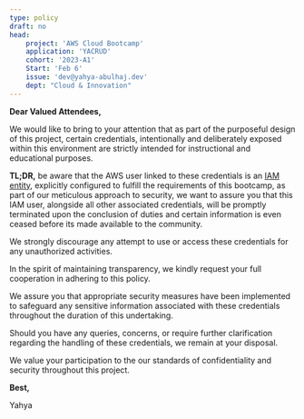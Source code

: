 ```yaml
---
type: policy
draft: no
head:
    project: 'AWS Cloud Bootcamp'
    application: 'YACRUD'
    cohort: '2023-A1'
    Start: 'Feb 6' 
    issue: 'dev@yahya-abulhaj.dev'
    dept: "Cloud & Innovation"
---
```


<div class="alert alert-danger" role="alert">
    <div class="row vertical-align">
        <div class="col-xs-1 text-center">
            <i class="fa fa-exclamation-triangle fa-2x"></i>
        </div>
        <div class="col-xs-11">
                <strong>Dear Valued Attendees,</strong>                   
        </div>   
    </div> 
</div>


We would like to bring to your attention that as part of the purposeful design of this project, certain credentials, intentionally and deliberately exposed within this environment are strictly intended for instructional and educational purposes.

**TL;DR,** be aware that the AWS user linked to these credentials is an [IAM entity](journal/week0.md#iam-user), explicitly configured to fulfill the requirements of this bootcamp, as part of our meticulous approach to security, we want to assure you that this IAM user, alongside all other associated credentials, will be promptly terminated upon the conclusion of duties and certain information is even ceased before its made available to the community.

We strongly discourage any attempt to use or access these credentials for any unauthorized activities.

In the spirit of maintaining transparency, we kindly request your full cooperation in adhering to this policy.

We assure you that appropriate security measures have been implemented to safeguard any sensitive information associated with these credentials throughout the duration of this undertaking.


Should you have any queries, concerns, or require further clarification regarding the handling of these credentials, we remain at your disposal. 

We value your participation to the our standards of confidentiality and security throughout this project.



<div class="alert alert-danger" role="alert">
    <div class="row vertical-align">
        <div class="col-xs-1 text-center">
            <i class="fa fa-exclamation-triangle fa-2x"></i>
        </div>
        <div class="col-xs-11">
                <strong>Best,</strong>                   
        </div>   
    </div> 
</div>

Yahya